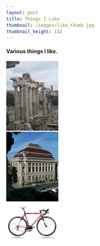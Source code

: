 ```yaml
---
layout: post
title: Things I Like
thumbnail: /images/like_thumb.jpg
thumbnail_height: 132
---
```


#### Various things I like.

  <div class="span-4 append-1"><a class="fancybox" data-fancybox-group="group" href="/images/portfolio/like/1.jpg"><img height="187" alt="Like" width="140" class="top left item" src="/images/portfolio/like/1t.jpg"></a></div>
  <div class="span-4 append-1"><a class="fancybox" data-fancybox-group="group" href="/images/portfolio/like/2.jpg"><img height="187" alt="Like" width="140" class="top left item" src="/images/portfolio/like/2t.jpg"></a></div>
  <div class="span-4 append-1"><a class="fancybox" data-fancybox-group="group" href="/images/portfolio/like/3.jpg"><img height="103" alt="Like" width="140" class="top left item" src="/images/portfolio/like/3t.jpg"></a></div>
